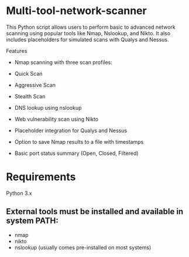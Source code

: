 # Multi-tool-network-scanner
This Python script allows users to perform basic to advanced network scanning using popular tools like Nmap, Nslookup, and Nikto. It also includes placeholders for simulated scans with Qualys and Nessus.

Features
- Nmap scanning with three scan profiles:

- Quick Scan

- Aggressive Scan

- Stealth Scan

- DNS lookup using nslookup

- Web vulnerability scan using Nikto

- Placeholder integration for Qualys and Nessus

- Option to save Nmap results to a file with timestamps

- Basic port status summary (Open, Closed, Filtered)

# Requirements
Python 3.x

## External tools must be installed and available in system PATH:
- nmap   
- nikto
- nslookup (usually comes pre-installed on most systems)      
